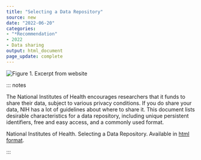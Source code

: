 ```yaml
---
title: "Selecting a Data Repository"
source: new
date: "2022-06-20"
categories:
- "*Recommendation"
- 2022
- Data sharing
output: html_document
page_update: complete
---
```


![Figure 1. Excerpt from website](http://www.pmean.com/new-images/22/nih-data-sharing-01.png)

::: notes

The National Institutes of Health encourages researchers that it funds to share their data, subject to various privacy conditions. If you do share your data, NIH has a lot of guidelines about where to share it. This document lists desirable characteristics for a data repository, including unique persistent identifiers, free and easy access, and a commonly used format.

National Institutes of Health. Selecting a Data Repository. Available in [html format][nih1].

[nih1]: https://sharing.nih.gov/data-management-and-sharing-policy/sharing-scientific-data/selecting-a-data-repository

:::
